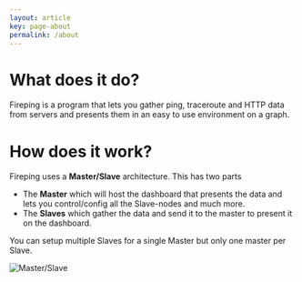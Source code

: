 ```yaml
---
layout: article
key: page-about
permalink: /about
---
```


# What does it do?
Fireping is a program that lets you gather ping, traceroute and HTTP data from servers and presents them in an easy to use environment on a graph.

# How does it work?
Fireping uses a **Master/Slave** architecture. This has two parts

- The **Master** which will host the dashboard that presents the data and lets you control/config all the Slave-nodes and much more.
- The **Slaves** which gather the data and send it to the master to present it on the dashboard.

You can setup multiple Slaves for a single Master but only one master per Slave.

![Master/Slave](/fireping/assets/images/master_slave.png=100)
